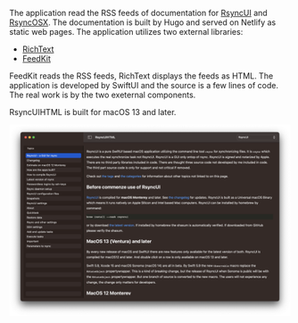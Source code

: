 The application read the RSS feeds of documentation for [RsyncUI](https://rsyncui.netlify.app/) and  [RsyncOSX](https://rsyncosx.netlify.app/). The documentation is built by Hugo and served on Netlify as static web pages. The application utilizes two external libraries:

- [RichText](https://github.com/NuPlay/RichText)
- [FeedKit](https://github.com/nmdias/FeedKit)

FeedKit reads the RSS feeds, RichText displays the feeds as HTML. The application is developed by SwiftUI and the source is a few lines of code. The real work is by the two exeternal components.

RsyncUIHTML is built for macOS 13 and later.

![](images/rsyncuihtml.png)
